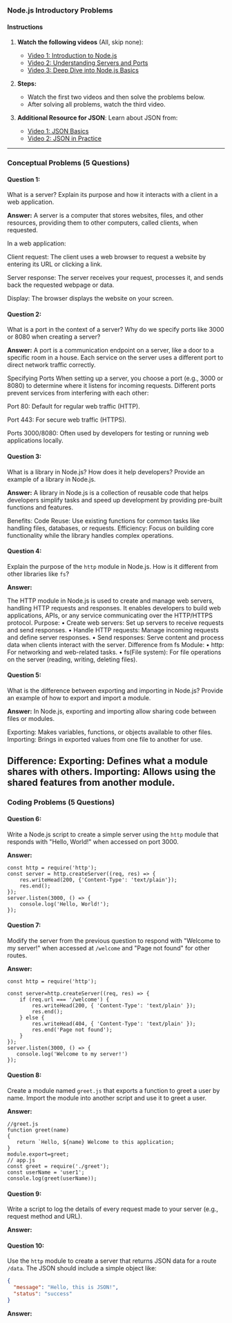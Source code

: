 ### Node.js Introductory Problems

#### **Instructions**

1. **Watch the following videos** (All, skip none):
   - [Video 1: Introduction to Node.js](https://www.youtube.com/watch?v=q-xS25lsN3I)
   - [Video 2: Understanding Servers and Ports](https://www.youtube.com/watch?v=ENrzD9HAZK4)
   - [Video 3: Deep Dive into Node.js Basics](https://youtu.be/TlB_eWDSMt4?si=QR1t8e-3fEBeUdQz)

2. **Steps:**
   - Watch the first two videos and then solve the problems below.
   - After solving all problems, watch the third video.

3. **Additional Resource for JSON**: Learn about JSON from:
   - [Video 1: JSON Basics](https://youtu.be/iiADhChRriM?si=cNOLYXMWe68leplG)
   - [Video 2: JSON in Practice](https://youtu.be/Co1sJkaI1nM?si=ggW2g50TAGjO5Nww)

---

### Conceptual Problems (5 Questions)

#### **Question 1:**
What is a server? Explain its purpose and how it interacts with a client in a web application.

**Answer:**
A server is a computer that stores websites, files, and other resources, providing them to other computers, called clients, when requested.

In a web application:

Client request: The client uses a web browser to request a website by entering its URL or clicking a link.

Server response: The server receives your request, processes it, and sends back the requested webpage or data.

Display: The browser displays the website on your screen.

#### **Question 2:**
What is a port in the context of a server? Why do we specify ports like 3000 or 8080 when creating a server?

**Answer:**
A port is a communication endpoint on a server, like a door to a specific room in a house. Each service on the server uses a different port to direct network traffic correctly.

Specifying Ports
When setting up a server, you choose a port (e.g., 3000 or 8080) to determine where it listens for incoming requests. Different ports prevent services from interfering with each other:

Port 80: Default for regular web traffic (HTTP).

Port 443: For secure web traffic (HTTPS).

Ports 3000/8080: Often used by developers for testing or running web applications locally.

#### **Question 3:**
What is a library in Node.js? How does it help developers? Provide an example of a library in Node.js.

**Answer:**
A library in Node.js is a collection of reusable code that helps developers simplify tasks and speed up development by providing pre-built functions and features.

Benefits:
Code Reuse: Use existing functions for common tasks like handling files, databases, or requests.
Efficiency: Focus on building core functionality while the library handles complex operations.

#### **Question 4:**
Explain the purpose of the `http` module in Node.js. How is it different from other libraries like `fs`?

**Answer:**

The HTTP module in Node.js is used to create and manage web servers, handling HTTP requests and responses. It enables developers to build web applications, APIs, or any service communicating over the HTTP/HTTPS protocol.
Purpose:
•	Create web servers: Set up servers to receive requests and send responses.
•	Handle HTTP requests: Manage incoming requests and define server responses.
•	Send responses: Serve content and process data when clients interact with the server.
Difference from fs Module:
•	http: For networking and web-related tasks.
•	fs(File system): For file operations on the server (reading, writing, deleting files).


#### **Question 5:**
What is the difference between exporting and importing in Node.js? Provide an example of how to export and import a module.

**Answer:**
In Node.js, exporting and importing allow sharing code between files or modules.

Exporting: Makes variables, functions, or objects available to other files.
Importing: Brings in exported values from one file to another for use.

Difference:
Exporting: Defines what a module shares with others.
Importing: Allows using the shared features from another module.
---

### Coding Problems (5 Questions)

#### **Question 6:**
Write a Node.js script to create a simple server using the `http` module that responds with "Hello, World!" when accessed on port 3000.

**Answer:**
```
const http = require('http');
const server = http.createServer((req, res) => {
    res.writeHead(200, {'Content-Type': 'text/plain'});
    res.end();
});
server.listen(3000, () => {
    console.log('Hello, World!');
});
```
#### **Question 7:**
Modify the server from the previous question to respond with "Welcome to my server!" when accessed at `/welcome` and "Page not found" for other routes.

**Answer:**
```
const http = require('http');

const server=http.createServer((req, res) => {
    if (req.url === '/welcome') {
        res.writeHead(200, { 'Content-Type': 'text/plain' });
        res.end();
    } else {
        res.writeHead(404, { 'Content-Type': 'text/plain' });
        res.end('Page not found');
    }
});
server.listen(3000, () => {
   console.log('Welcome to my server!')
});

```

#### **Question 8:**
Create a module named `greet.js` that exports a function to greet a user by name. Import the module into another script and use it to greet a user.

**Answer:**
```
//greet.js
function greet(name)
{
   return `Hello, ${name} Welcome to this application;
}
module.export=greet;
// app.js
const greet = require('./greet');
const userName = 'user1';
console.log(greet(userName));
```

#### **Question 9:**
Write a script to log the details of every request made to your server (e.g., request method and URL).

**Answer:**

#### **Question 10:**
Use the `http` module to create a server that returns JSON data for a route `/data`. The JSON should include a simple object like:
```json
{
  "message": "Hello, this is JSON!",
  "status": "success"
}
```

**Answer:**
